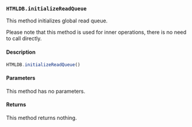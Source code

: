 ### `HTMLDB.initializeReadQueue`

This method initializes global read queue.

Please note that this method is used for inner operations, there is no need to call directly.

#### Description

```javascript
HTMLDB.initializeReadQueue()
```

#### Parameters

This method has no parameters.

#### Returns

This method returns nothing.